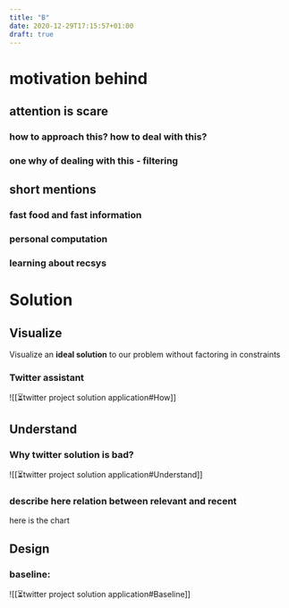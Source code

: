 ```yaml
---
title: "B"
date: 2020-12-29T17:15:57+01:00
draft: true
---
```


# motivation behind
## attention is scare
### how to approach this? how to deal with this?
### one why of dealing with this - filtering

## short mentions
### fast food and fast information
### personal computation
### learning about recsys

# Solution

## Visualize
Visualize an **ideal solution** to our problem without factoring in constraints
### Twitter assistant
![[⏳twitter project solution application#How]]

## Understand
### Why twitter solution is bad?
![[⏳twitter project solution application#Understand]]
### describe here relation between relevant and recent
here is the chart

## Design
### baseline:
![[⏳twitter project solution application#Baseline]]
